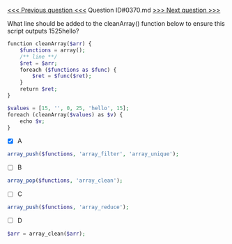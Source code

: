 [<<< Previous question <<<](0369.md)  Question ID#0370.md  [>>> Next question >>>](0371.md) 

What line should be added to the cleanArray() function below to ensure this script outputs 1525hello?

```php
function cleanArray($arr) {
    $functions = array();
    /** line **/
    $ret = $arr;
    foreach ($functions as $func) {
        $ret = $func($ret);
    }
    return $ret;
}

$values = [15, '', 0, 25, 'hello', 15];
foreach (cleanArray($values) as $v) {
    echo $v;
}
```

- [x] A
```php
array_push($functions, 'array_filter', 'array_unique');
```

- [ ] B
```php
array_pop($functions, 'array_clean');
```

- [ ] C
```php
array_push($functions, 'array_reduce');
```

- [ ] D
```php
$arr = array_clean($arr);
```

